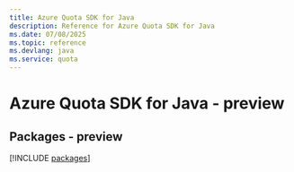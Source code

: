 ```yaml
---
title: Azure Quota SDK for Java
description: Reference for Azure Quota SDK for Java
ms.date: 07/08/2025
ms.topic: reference
ms.devlang: java
ms.service: quota
---
```

# Azure Quota SDK for Java - preview
## Packages - preview
[!INCLUDE [packages](quota-index.md)]
